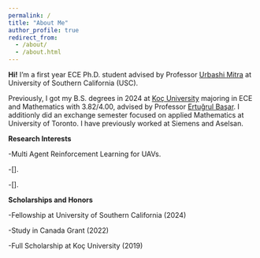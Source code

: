 ```yaml
---
permalink: /
title: "About Me"
author_profile: true
redirect_from: 
  - /about/
  - /about.html
---
```



**Hi!** I’m a first year ECE Ph.D. student advised by Professor [Urbashi Mitra](https://viterbi.usc.edu/directory/faculty/Mitra/Urbashi) at University of Southern California (USC).

Previously, I got my B.S. degrees in 2024 at [Koç University](https://www.ku.edu.tr/en/) majoring in ECE and Mathematics with 3.82/4.00, advised by Professor [Ertuğrul Başar](https://www.tuni.fi/en/people/ertugrul-basar). I additionly did an exchange semester focused on applied Mathematics at University of Toronto. I have previously worked at Siemens and Aselsan.

**Research Interests**</span>

-Multi Agent Reinforcement Learning for UAVs.

-[].

-[].

**Scholarships and Honors**</span>

-Fellowship at University of Southern California (2024)

-Study in Canada Grant (2022)

-Full Scholarship at Koç University (2019)
